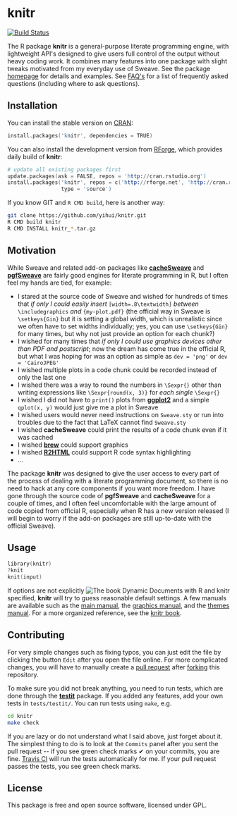 # knitr

[![Build Status](https://travis-ci.org/yihui/knitr.svg)](https://travis-ci.org/yihui/knitr)

The R package **knitr** is a general-purpose literate programming engine,
with lightweight API's designed to give users full control of the output
without heavy coding work. It combines many features into one package with
slight tweaks motivated from my everyday use of Sweave. See the package
[homepage](http://yihui.name/knitr) for details and examples. See
[FAQ's](https://github.com/yihui/knitr/blob/master/FAQ.md) for a list of
frequently asked questions (including where to ask questions).

## Installation

You can install the stable version on
[CRAN](http://cran.rstudio.com/package=knitr):

```s
install.packages('knitr', dependencies = TRUE)
```

You can also install the development version from
[RForge](http://rforge.net/knitr/), which provides daily build of **knitr**:

```s
# update all existing packages first
update.packages(ask = FALSE, repos = 'http://cran.rstudio.org')
install.packages('knitr', repos = c('http://rforge.net', 'http://cran.rstudio.org'),
                 type = 'source')
```

If you know GIT and `R CMD build`, here is another way:

```bash
git clone https://github.com/yihui/knitr.git
R CMD build knitr
R CMD INSTALL knitr_*.tar.gz
```

## Motivation

While Sweave and related add-on packages like
[**cacheSweave**](http://cran.rstudio.com/package=cacheSweave) and
[**pgfSweave**](http://cran.rstudio.com/package=pgfSweave) are fairly good
engines for literate programming in R, but I often feel my hands are tied,
for example:

- I stared at the source code of Sweave and wished for hundreds of times
  that *if only I could easily insert* `[width=.8\textwidth]` *between*
  `\includegraphics` *and* `{my-plot.pdf}` (the official way in Sweave is
  `\setkeys{Gin}` but it is setting a global width, which is unrealistic
  since we often have to set widths individually; yes, you can use
  `\setkeys{Gin}` for many times, but why not just provide an option for
  each chunk?)
- I wished for many times that *if only I could use graphics devices other
  than PDF and postscript*; now the dream has come true in the official R,
  but what I was hoping for was an option as simple as `dev = 'png'` or `dev
  = 'CairoJPEG'`
- I wished multiple plots in a code chunk could be recorded instead of only
  the last one
- I wished there was a way to round the numbers in `\Sexpr{}` other than
  writing expressions like `\Sexpr{round(x, 3)}` for *each single* `\Sexpr{}`
- I wished I did not have to `print()` plots from
  [**ggplot2**](http://cran.rstudio.com/package=ggplot2) and a simple
  `qplot(x, y)` would just give me a plot in Sweave
- I wished users would never need instructions on `Sweave.sty` or run into
  troubles due to the fact that LaTeX cannot find `Sweave.sty`
- I wished **cacheSweave** could print the results of a code chunk even if
  it was cached
- I wished [**brew**](http://cran.rstudio.com/package=brew) could support
  graphics
- I wished [**R2HTML**](http://cran.rstudio.com/package=R2HTML) could
  support R code syntax highlighting
- ...

The package **knitr** was designed to give the user access to every part of
the process of dealing with a literate programming document, so there is no
need to hack at any core components if you want more freedom. I have gone
through the source code of **pgfSweave** and **cacheSweave** for a couple of
times, and I often feel uncomfortable with the large amount of code copied
from official R, especially when R has a new version released (I will begin
to worry if the add-on packages are still up-to-date with the official
Sweave).

## Usage

```s
library(knitr)
?knit
knit(input)
```

[<img src="http://i.imgur.com/R6DSHDE.jpg" align="right" alt="The book Dynamic Documents with R and knitr" />](http://amzn.com/1482203537)

If options are not explicitly specified, **knitr** will try to guess
reasonable default settings. A few manuals are available such as the [main
manual](https://bitbucket.org/stat/knitr/downloads/knitr-manual.pdf), the
[graphics
manual](https://bitbucket.org/stat/knitr/downloads/knitr-graphics.pdf), and
the [themes
manual](https://bitbucket.org/stat/knitr/downloads/knitr-themes.pdf). For a
more organized reference, see the [knitr book](http://amzn.com/1482203537).

## Contributing

For very simple changes such as fixing typos, you can just edit the file by
clicking the button `Edit` after you open the file online. For more
complicated changes, you will have to manually create a [pull
request](https://help.github.com/articles/using-pull-requests) after
[forking](https://help.github.com/articles/fork-a-repo) this repository.

To make sure you did not break anything, you need to run tests, which are
done through the [**testit**](http://cran.rstudio.com/package=testit)
package. If you added any features, add your own tests in `tests/testit/`.
You can run tests using `make`, e.g.

```bash
cd knitr
make check
```

If you are lazy or do not understand what I said above, just forget about
it. The simplest thing to do is to look at the `Commits` panel after you
sent the pull request -- if you see green check marks ✔ on your commits, you
are fine. [Travis
CI](http://yihui.name/en/2013/04/travis-ci-general-purpose/) will run the
tests automatically for me. If your pull request passes the tests, you see
green check marks.

## License

This package is free and open source software, licensed under GPL.
